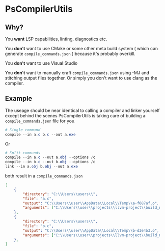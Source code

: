 # PsCompilerUtils

## Why?

You __want__ LSP capabilities, linting, diagnostics etc.   

You __don't__ want to use CMake or some other meta build system ( which 
can generate `compile_commands.json` ) because it's probably overkill.

You __don't__ want to use Visual Studio  

You __don't__ want to manually craft `compile_commands.json` using -MJ 
and stitching output files together. Or simply you don't want to use 
clang as the compiler.  

## Example

The useage should be near identical to calling a compiler and linker 
yourself except behind the scenes PsCompilerUtils is taking care of 
building a `compile_commands.json` file for you.  

```ps1
# Single command
compile --in a.c b.c --out a.exe
```

Or  

```ps1
# Split commands
compile --in a.c --out a.obj --options /c
compile --in b.c --out b.obj --options /c
link --in a.obj b.obj --out a.exe
```

both result in a `compile_commands.json`  
```json
[
    {
        "directory": "C:\\Users\\users\\",
        "file": "a.c",
        "output": "C:\\Users\\user\\AppData\\Local\\Temp\\a-f687af.o",
        "arguments": ["C:\\Users\\user\\projects\\llvm-project\\build_ninja\\bin\\clang++.exe", "-xc++", "a.c", "-o", "C:\\Users\\user\\AppData\\Local\\Temp\\a-f687af.o", "--driver-mode=g++", "-dumpdir", "a-", "--target=x86_64-pc-windows-msvc19.44.35214"]
    },
    {
        "directory": "C:\\Users\\users\\",
        "file": "b.c",
        "output": "C:\\Users\\user\\AppData\\Local\\Temp\\b-d3e4b3.o",
        "arguments": ["C:\\Users\\user\\projects\\llvm-project\\build_ninja\\bin\\clang++.exe", "-xc++", "b.c", "-o", "C:\\Users\\user\\AppData\\Local\\Temp\\b-d3e4b3.o", "--driver-mode=g++", "-dumpdir", "a-", "--target=x86_64-pc-windows-msvc19.44.35214"]
    },
]
```
